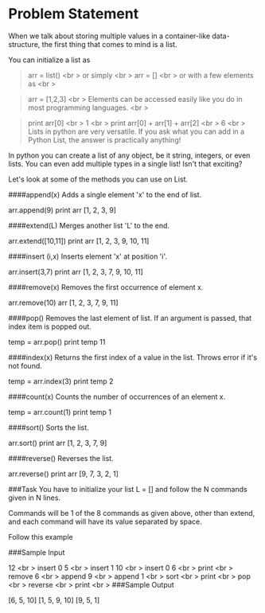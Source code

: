 Problem Statement
==================

When we talk about storing multiple values in a container-like data-structure, the first thing that comes to mind is a list.

You can initialize a list as

> arr = list() <br \>
or simply <br \>
> arr = [] <br \>
or with a few elements as <br \>

> arr = [1,2,3] <br \>
Elements can be accessed easily like you do in most programming languages. <br \>

>print arr[0] <br \>
1 <br \>
> print arr[0] + arr[1] + arr[2] <br \>
6 <br \>
Lists in python are very versatile. If you ask what you can add in a Python List, the answer is practically anything!

In python you can create a list of any object, be it string, integers, or even lists. You can even add multiple types in a single list! Isn't that exciting?

Let's look at some of the methods you can use on List.

####append(x) Adds a single element 'x' to the end of list.

arr.append(9) print arr [1, 2, 3, 9]

####extend(L) 
Merges another list 'L' to the end.

arr.extend([10,11]) print arr [1, 2, 3, 9, 10, 11]

####insert (i,x) 
Inserts element 'x' at position 'i'.

arr.insert(3,7) print arr [1, 2, 3, 7, 9, 10, 11]

####remove(x) 
Removes the first occurrence of element x.

arr.remove(10) 
arr 
[1, 2, 3, 7, 9, 11]

####pop() 
Removes the last element of list. If an argument is passed, that index item is popped out.

temp = arr.pop() print temp 11

####index(x) 
Returns the first index of a value in the list. Throws error if it's not found.

temp = arr.index(3) print temp 2

####count(x) 
Counts the number of occurrences of an element x.

temp = arr.count(1) print temp 1

####sort() 
Sorts the list.

arr.sort() print arr [1, 2, 3, 7, 9]

####reverse() 
Reverses the list.

arr.reverse() print arr [9, 7, 3, 2, 1]

###Task 
You have to initialize your list L = [] and follow the N commands given in N lines.

Commands will be 1 of the 8 commands as given above, other than extend, and each command will have its value separated by space.

Follow this example

###Sample Input

12 <br \>
insert 0 5  <br \>
insert 1 10 <br \>
insert 0 6 <br \>
print  <br \>
remove 6 <br \>
append 9 <br \>
append 1 <br \>
sort  <br \>
print <br \>
pop <br \>
reverse <br \>
print <br \>
###Sample Output

[6, 5, 10]
[1, 5, 9, 10]
[9, 5, 1]

